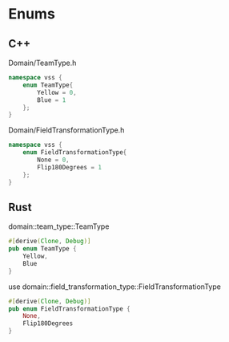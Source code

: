 # Enums

## C++
Domain/TeamType.h
```cpp
namespace vss {
    enum TeamType{
        Yellow = 0,
        Blue = 1
    };     
}
```

Domain/FieldTransformationType.h
```cpp
namespace vss {
    enum FieldTransformationType{
        None = 0,
        Flip180Degrees = 1
    };
}
```

## Rust
domain::team_type::TeamType
```rust
#[derive(Clone, Debug)]
pub enum TeamType {
    Yellow,
    Blue
}
```

use domain::field_transformation_type::FieldTransformationType
```rust
#[derive(Clone, Debug)]
pub enum FieldTransformationType {
    None,
    Flip180Degrees
}
```